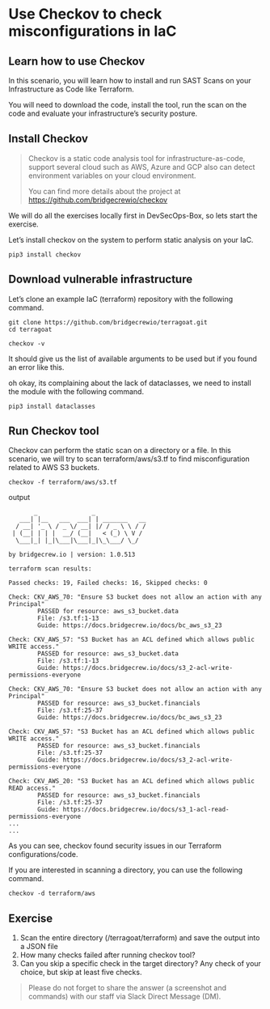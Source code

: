 Use Checkov to check misconfigurations in IaC
================================

Learn how to use Checkov
--------------

In this scenario, you will learn how to install and run SAST Scans on your Infrastructure as Code like Terraform.

You will need to download the code, install the tool, run the scan on the code and evaluate your infrastructure’s security posture.

Install Checkov
----------

> Checkov is a static code analysis tool for infrastructure-as-code, support several cloud such as AWS, Azure and GCP also can detect environment variables on your cloud environment.
>
> You can find more details about the project at https://github.com/bridgecrewio/checkov

We will do all the exercises locally first in DevSecOps-Box, so lets start the exercise.

Let’s install checkov on the system to perform static analysis on your IaC.

```
pip3 install checkov
```

Download vulnerable infrastructure
----------

Let’s clone an example IaC (terraform) repository with the following command.

```
git clone https://github.com/bridgecrewio/terragoat.git
cd terragoat

checkov -v
```
It should give us the list of available arguments to be used but if you found an error like this.

oh okay, its complaining about the lack of dataclasses, we need to install the module with the following command.

```
pip3 install dataclasses
```

Run Checkov tool
----------

Checkov can perform the static scan on a directory or a file. In this scenario, we will try to scan terraform/aws/s3.tf to find misconfiguration related to AWS S3 buckets.

```
checkov -f terraform/aws/s3.tf
```
output
```
       _               _
   ___| |__   ___  ___| | _______   __
  / __| '_ \ / _ \/ __| |/ / _ \ \ / /
 | (__| | | |  __/ (__|   < (_) \ V /
  \___|_| |_|\___|\___|_|\_\___/ \_/

by bridgecrew.io | version: 1.0.513

terraform scan results:

Passed checks: 19, Failed checks: 16, Skipped checks: 0

Check: CKV_AWS_70: "Ensure S3 bucket does not allow an action with any Principal"
        PASSED for resource: aws_s3_bucket.data
        File: /s3.tf:1-13
        Guide: https://docs.bridgecrew.io/docs/bc_aws_s3_23

Check: CKV_AWS_57: "S3 Bucket has an ACL defined which allows public WRITE access."
        PASSED for resource: aws_s3_bucket.data
        File: /s3.tf:1-13
        Guide: https://docs.bridgecrew.io/docs/s3_2-acl-write-permissions-everyone

Check: CKV_AWS_70: "Ensure S3 bucket does not allow an action with any Principal"
        PASSED for resource: aws_s3_bucket.financials
        File: /s3.tf:25-37
        Guide: https://docs.bridgecrew.io/docs/bc_aws_s3_23

Check: CKV_AWS_57: "S3 Bucket has an ACL defined which allows public WRITE access."
        PASSED for resource: aws_s3_bucket.financials
        File: /s3.tf:25-37
        Guide: https://docs.bridgecrew.io/docs/s3_2-acl-write-permissions-everyone

Check: CKV_AWS_20: "S3 Bucket has an ACL defined which allows public READ access."
        PASSED for resource: aws_s3_bucket.financials
        File: /s3.tf:25-37
        Guide: https://docs.bridgecrew.io/docs/s3_1-acl-read-permissions-everyone
...
...
```
As you can see, checkov found security issues in our Terraform configurations/code.

If you are interested in scanning a directory, you can use the following command.

```
checkov -d terraform/aws
```

Exercise
----------
1. Scan the entire directory (/terragoat/terraform) and save the output into a JSON file
2. How many checks failed after running checkov tool?
3. Can you skip a specific check in the target directory? Any check of your choice, but skip at least five checks.

> Please do not forget to share the answer (a screenshot and commands) with our staff via Slack Direct Message (DM).

